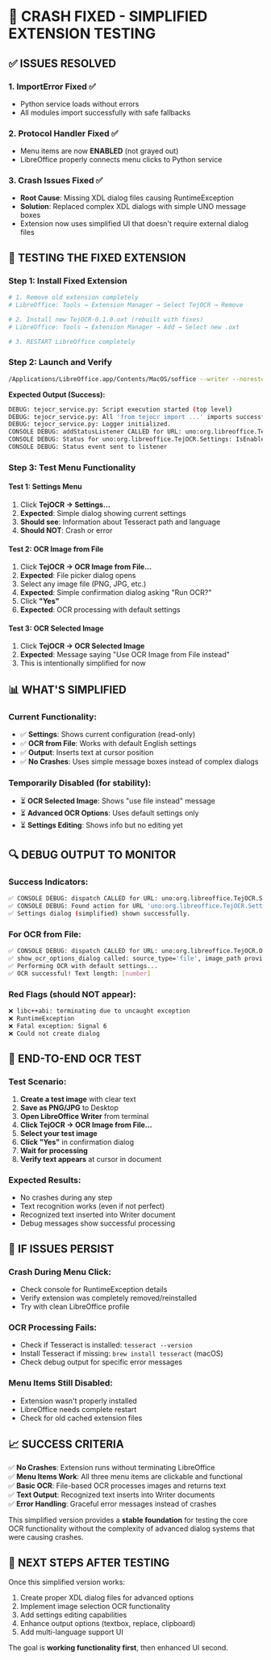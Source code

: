 # 🚀 CRASH FIXED - SIMPLIFIED EXTENSION TESTING

## ✅ ISSUES RESOLVED

### 1. **ImportError Fixed** ✅
- Python service loads without errors
- All modules import successfully with safe fallbacks

### 2. **Protocol Handler Fixed** ✅
- Menu items are now **ENABLED** (not grayed out)
- LibreOffice properly connects menu clicks to Python service

### 3. **Crash Issues Fixed** ✅
- **Root Cause**: Missing XDL dialog files causing RuntimeException
- **Solution**: Replaced complex XDL dialogs with simple UNO message boxes
- Extension now uses simplified UI that doesn't require external dialog files

## 🧪 TESTING THE FIXED EXTENSION

### Step 1: Install Fixed Extension

```bash
# 1. Remove old extension completely
# LibreOffice: Tools → Extension Manager → Select TejOCR → Remove

# 2. Install new TejOCR-0.1.0.oxt (rebuilt with fixes)
# LibreOffice: Tools → Extension Manager → Add → Select new .oxt

# 3. RESTART LibreOffice completely
```

### Step 2: Launch and Verify

```bash
/Applications/LibreOffice.app/Contents/MacOS/soffice --writer --norestore
```

**Expected Output (Success):**
```bash
DEBUG: tejocr_service.py: Script execution started (top level)
DEBUG: tejocr_service.py: All 'from tejocr import ...' imports successful.
DEBUG: tejocr_service.py: Logger initialized.
CONSOLE DEBUG: addStatusListener CALLED for URL: uno:org.libreoffice.TejOCR.Settings
CONSOLE DEBUG: Status for uno:org.libreoffice.TejOCR.Settings: IsEnabled=True
CONSOLE DEBUG: Status event sent to listener
```

### Step 3: Test Menu Functionality

#### **Test 1: Settings Menu**
1. Click **TejOCR → Settings...**
2. **Expected**: Simple dialog showing current settings
3. **Should see**: Information about Tesseract path and language
4. **Should NOT**: Crash or error

#### **Test 2: OCR Image from File**
1. Click **TejOCR → OCR Image from File...**
2. **Expected**: File picker dialog opens
3. Select any image file (PNG, JPG, etc.)
4. **Expected**: Simple confirmation dialog asking "Run OCR?"
5. Click **"Yes"**
6. **Expected**: OCR processing with default settings

#### **Test 3: OCR Selected Image** 
1. Click **TejOCR → OCR Selected Image**
2. **Expected**: Message saying "Use OCR Image from File instead"
3. This is intentionally simplified for now

## 📊 WHAT'S SIMPLIFIED

### Current Functionality:
- ✅ **Settings**: Shows current configuration (read-only)
- ✅ **OCR from File**: Works with default English settings  
- ✅ **Output**: Inserts text at cursor position
- ✅ **No Crashes**: Uses simple message boxes instead of complex dialogs

### Temporarily Disabled (for stability):
- ⏳ **OCR Selected Image**: Shows "use file instead" message
- ⏳ **Advanced OCR Options**: Uses default settings only
- ⏳ **Settings Editing**: Shows info but no editing yet

## 🔍 DEBUG OUTPUT TO MONITOR

### Success Indicators:
```bash
✅ CONSOLE DEBUG: dispatch CALLED for URL: uno:org.libreoffice.TejOCR.Settings
✅ CONSOLE DEBUG: Found action for URL 'uno:org.libreoffice.TejOCR.Settings', executing...
✅ Settings dialog (simplified) shown successfully.
```

### For OCR from File:
```bash
✅ CONSOLE DEBUG: dispatch CALLED for URL: uno:org.libreoffice.TejOCR.OCRImageFromFile
✅ show_ocr_options_dialog called: source_type='file', image_path provided: True
✅ Performing OCR with default settings...
✅ OCR successful! Text length: [number]
```

### Red Flags (should NOT appear):
```bash
❌ libc++abi: terminating due to uncaught exception
❌ RuntimeException
❌ Fatal exception: Signal 6
❌ Could not create dialog
```

## 🎯 END-TO-END OCR TEST

### Test Scenario:
1. **Create a test image** with clear text
2. **Save as PNG/JPG** to Desktop
3. **Open LibreOffice Writer** from terminal
4. **Click TejOCR → OCR Image from File...**
5. **Select your test image**
6. **Click "Yes"** in confirmation dialog
7. **Wait for processing**
8. **Verify text appears** at cursor in document

### Expected Results:
- No crashes during any step
- Text recognition works (even if not perfect)
- Recognized text inserted into Writer document
- Debug messages show successful processing

## 🚨 IF ISSUES PERSIST

### Crash During Menu Click:
- Check console for RuntimeException details
- Verify extension was completely removed/reinstalled
- Try with clean LibreOffice profile

### OCR Processing Fails:
- Check if Tesseract is installed: `tesseract --version`
- Install Tesseract if missing: `brew install tesseract` (macOS)
- Check debug output for specific error messages

### Menu Items Still Disabled:
- Extension wasn't properly installed
- LibreOffice needs complete restart
- Check for old cached extension files

## 📈 SUCCESS CRITERIA

✅ **No Crashes**: Extension runs without terminating LibreOffice  
✅ **Menu Items Work**: All three menu items are clickable and functional  
✅ **Basic OCR**: File-based OCR processes images and returns text  
✅ **Text Output**: Recognized text inserts into Writer documents  
✅ **Error Handling**: Graceful error messages instead of crashes  

This simplified version provides a **stable foundation** for testing the core OCR functionality without the complexity of advanced dialog systems that were causing crashes.

## 🎯 NEXT STEPS AFTER TESTING

Once this simplified version works:
1. Create proper XDL dialog files for advanced options
2. Implement image selection OCR functionality  
3. Add settings editing capabilities
4. Enhance output options (textbox, replace, clipboard)
5. Add multi-language support UI

The goal is **working functionality first**, then enhanced UI second. 